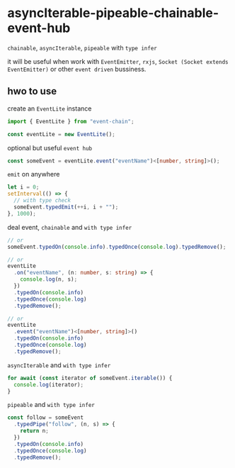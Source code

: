 # asyncIterable-pipeable-chainable-event-hub

`chainable`, `asyncIterable`, `pipeable` with `type infer`

it will be useful when work with `EventEmitter`, `rxjs`, `Socket (Socket extends EventEmitter)` or other `event driven` bussiness.

## hwo to use

create an `EventLite` instance

```ts
import { EventLite } from "event-chain";

const eventLite = new EventLite();
```

optional but useful `event hub`

```ts
const someEvent = eventLite.event("eventName")<[number, string]>();
```

`emit` on anywhere

```ts
let i = 0;
setInterval(() => {
  // with type check
  someEvent.typedEmit(++i, i + "");
}, 1000);
```

deal event, `chainable` and `with type infer`

```ts
// or
someEvent.typedOn(console.info).typedOnce(console.log).typedRemove();

// or
eventLite
  .on("eventName", (n: number, s: string) => {
    console.log(n, s);
  })
  .typedOn(console.info)
  .typedOnce(console.log)
  .typedRemove();

// or
eventLite
  .event("eventName")<[number, string]>()
  .typedOn(console.info)
  .typedOnce(console.log)
  .typedRemove();
```

`asyncIterable` and `with type infer`

```ts
for await (const iterator of someEvent.iterable()) {
  console.log(iterator);
}
```

`pipeable` and `with type infer`

```ts
const follow = someEvent
  .typedPipe("follow", (n, s) => {
    return n;
  })
  .typedOn(console.info)
  .typedOnce(console.log)
  .typedRemove();
```
